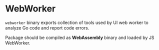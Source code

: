# WebWorker

`webworker` binary exports collection of tools used by UI web worker to analyze Go code and report
code errors.
 
Package should be compiled as **WebAssembly** binary and loaded by JS WebWorker. 